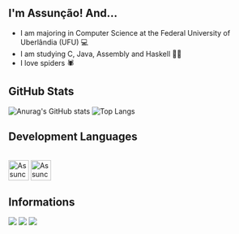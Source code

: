 ## I'm Assunção! And...

- I am majoring in Computer Science at the Federal University of Uberlândia (UFU) 💻
- I am studying C, Java, Assembly and Haskell 🧑‍💻
- I love spiders 🕷️

## GitHub Stats

![Anurag's GitHub stats](https://github-readme-stats.vercel.app/api?username=ArthurAssuncao0&hide=prs&count_private=true&show_icons=true&hide_border=false&title_color=A0A0A0&text_color=D3D3D3&icon_color=483D8B&bg_color=101010&include_all_commits=true&count_private=true&line_height=25&locale=en)
![Top Langs](https://github-readme-stats.vercel.app/api/top-langs/?username=ArthurAssuncao0&hide_border=false&title_color=A0A0A0&text_color=D3D3D3&icon_color=483D8B&bg_color=101010&include_all_commits=true&count_private=true&line_height=25&locale=en)

## Development Languages

<div style="display: inline_block"><br>
  <img align="center" alt="Assuncao-C" height="40" width="40" src="https://cdn.jsdelivr.net/gh/devicons/devicon/icons/c/c-original.svg">
  <img align="center" alt="Assuncao-C" height="40" width="40" src="https://cdn.jsdelivr.net/gh/devicons/devicon/icons/java/java-original.svg">
</div>

## Informations

<div>
  <a href="https://instagram.com/_assnx" target="_blank"><img src="https://img.shields.io/badge/-Instagram-%23E4405F?style=for-the-badge&logo=instagram&logoColor=white" target="_blank"></a>
  <a href = "mailto:arthurassuncao004@gmail.com"><img src="https://img.shields.io/badge/-Gmail-%23333?style=for-the-badge&logo=gmail&logoColor=red" target="_blank"></a>
  <a href="https://www.linkedin.com/in/arthur-assun%C3%A7%C3%A3o-046b74268" target="_blank"><img src="https://img.shields.io/badge/-LinkedIn-%230077B5?style=for-the-badge&logo=linkedin&logoColor=white" target="_blank"></a>
</div>

  
